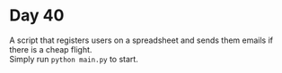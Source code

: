 # Day 40      
A script that registers users on a spreadsheet and sends them emails if there is a cheap flight.  
Simply run `python main.py` to start.  